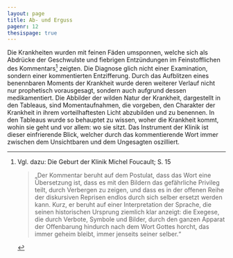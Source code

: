 ```yaml
---
layout: page
title: Ab- und Erguss
pagenr: 12
thesispage: true
---
```


Die Krankheiten wurden mit feinen Fäden umsponnen, welche sich als Abdrücke der Geschwulste und fiebrigen Entzündungen im Feinstofflichen des Kommentars[^8] zeigten. Die Diagnose glich nicht einer Examination, sondern einer kommentierten Entzifferung. Durch das Aufblitzen eines benennbaren Moments der Krankheit wurde deren weiterer Verlauf nicht nur prophetisch vorausgesagt, sondern auch aufgrund dessen medikamentiert. Die Abbilder der wilden Natur der Krankheit, dargestellt in den Tableaus, sind Momentaufnahmen, die vorgeben, den Charakter der Krankheit in ihrem vorteilhaftesten Licht abzubilden und zu benennen. In den Tableaus wurde so behauptet zu wissen, woher die Krankheit kommt, wohin sie geht und vor allem: wo sie sitzt. Das Instrument der Klinik ist dieser einfrierende Blick, welcher durch das kommentierende Wort immer zwischen dem Unsichtbaren und dem Ungesagten oszilliert.

[^8]: 
	Vgl. dazu: Die Geburt der Klinik Michel Foucault; S. 15
	
	>„Der Kommentar beruht auf dem Postulat, dass das Wort eine Übersetzung ist, dass es mit den Bildern das gefährliche Privileg teilt, durch Verbergen zu zeigen, und dass es in der offenen Reihe der diskursiven Reprisen endlos durch sich selber ersetzt werden kann. Kurz, er beruht auf einer Interpretation der Sprache, die seinen historischen Ursprung ziemlich klar anzeigt\: die Exegese, die durch Verbote, Symbole und Bilder, durch den ganzen Apparat der Offenbarung hindurch nach dem Wort Gottes horcht, das immer geheim bleibt, immer jenseits seiner selber.“